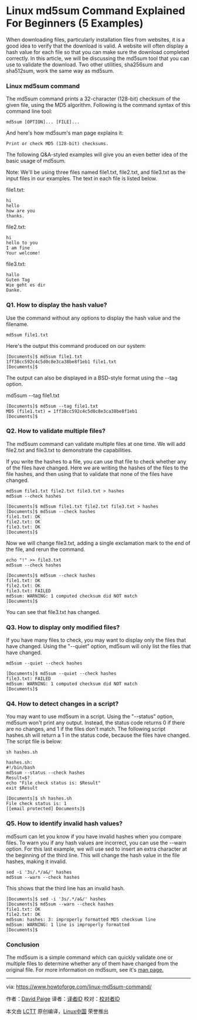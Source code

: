 Linux md5sum Command Explained For Beginners (5 Examples)
======

When downloading files, particularly installation files from websites, it is a good idea to verify that the download is valid. A website will often display a hash value for each file so that you can make sure the download completed correctly. In this article, we will be discussing the md5sum tool that you can use to validate the download. Two other utilities, sha256sum and sha512sum, work the same way as md5sum.

### Linux md5sum command

The md5sum command prints a 32-character (128-bit) checksum of the given file, using the MD5 algorithm. Following is the command syntax of this command line tool:

```
md5sum [OPTION]... [FILE]...
```

And here's how md5sum's man page explains it:
```
Print or check MD5 (128-bit) checksums.

```

The following Q&A-styled examples will give you an even better idea of the basic usage of md5sum.

Note: We'll be using three files named file1.txt, file2.txt, and file3.txt as the input files in our examples. The text in each file is listed below.

file1.txt:
```
hi
hello
how are you
thanks.

```

file2.txt:
```
hi
hello to you
I am fine
Your welcome!

```

file3.txt:
```
hallo
Guten Tag
Wie geht es dir
Danke.

```

### Q1. How to display the hash value?

Use the command without any options to display the hash value and the filename.

```
md5sum file1.txt
```

Here's the output this command produced on our system:
```
[Documents]$ md5sum file1.txt
1ff38cc592c4c5d0c8e3ca38be8f1eb1 file1.txt
[Documents]$

```

The output can also be displayed in a BSD-style format using the --tag option.

md5sum --tag file1.txt
```
[Documents]$ md5sum --tag file1.txt
MD5 (file1.txt) = 1ff38cc592c4c5d0c8e3ca38be8f1eb1
[Documents]$

```
### Q2. How to validate multiple files?

The md5sum command can validate multiple files at one time. We will add file2.txt and file3.txt to demonstrate the capabilities.

If you write the hashes to a file, you can use that file to check whether any of the files have changed. Here we are writing the hashes of the files to the file hashes, and then using that to validate that none of the files have changed.

```
md5sum file1.txt file2.txt file3.txt > hashes
md5sum --check hashes
```

```
[Documents]$ md5sum file1.txt file2.txt file3.txt > hashes
[Documents]$ md5sum --check hashes
file1.txt: OK
file2.txt: OK
file3.txt: OK
[Documents]$

```

Now we will change file3.txt, adding a single exclamation mark to the end of the file, and rerun the command.

```
echo "!" >> file3.txt
md5sum --check hashes
```

```
[Documents]$ md5sum --check hashes
file1.txt: OK
file2.txt: OK
file3.txt: FAILED
md5sum: WARNING: 1 computed checksum did NOT match
[Documents]$

```

You can see that file3.txt has changed.

### Q3. How to display only modified files?

If you have many files to check, you may want to display only the files that have changed. Using the "\--quiet" option, md5sum will only list the files that have changed.

```
md5sum --quiet --check hashes
```

```
[Documents]$ md5sum --quiet --check hashes
file3.txt: FAILED
md5sum: WARNING: 1 computed checksum did NOT match
[Documents]$

```

### Q4. How to detect changes in a script?

You may want to use md5sum in a script. Using the "\--status" option, md5sum won't print any output. Instead, the status code returns 0 if there are no changes, and 1 if the files don't match. The following script hashes.sh will return a 1 in the status code, because the files have changed. The script file is below:

```
sh hashes.sh
```

```
hashes.sh:
#!/bin/bash
md5sum --status --check hashes
Result=$?
echo "File check status is: $Result"
exit $Result

[Documents]$ sh hashes.sh
File check status is: 1
[[email protected] Documents]$

```

### Q5. How to identify invalid hash values?

md5sum can let you know if you have invalid hashes when you compare files. To warn you if any hash values are incorrect, you can use the --warn option. For this last example, we will use sed to insert an extra character at the beginning of the third line. This will change the hash value in the file hashes, making it invalid.

```
sed -i '3s/.*/a&/' hashes
md5sum --warn --check hashes
```

This shows that the third line has an invalid hash.
```
[Documents]$ sed -i '3s/.*/a&/' hashes
[Documents]$ md5sum --warn --check hashes
file1.txt: OK
file2.txt: OK
md5sum: hashes: 3: improperly formatted MD5 checksum line
md5sum: WARNING: 1 line is improperly formatted
[Documents]$

```

### Conclusion

The md5sum is a simple command which can quickly validate one or multiple files to determine whether any of them have changed from the original file. For more information on md5sum, see it's [man page.][1]


--------------------------------------------------------------------------------

via: https://www.howtoforge.com/linux-md5sum-command/

作者：[David Paige][a]
译者：[译者ID](https://github.com/译者ID)
校对：[校对者ID](https://github.com/校对者ID)

本文由 [LCTT](https://github.com/LCTT/TranslateProject) 原创编译，[Linux中国](https://linux.cn/) 荣誉推出

[a]:https://www.howtoforge.com/
[1]:https://linux.die.net/man/1/md5sum
